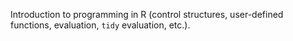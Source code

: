 Introduction to programming in R (control structures, user-defined functions, evaluation, `tidy` evaluation, etc.).
